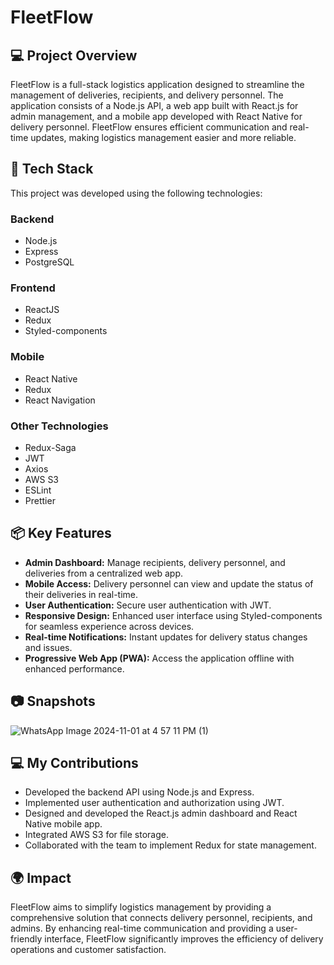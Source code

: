 # FleetFlow

## 💻 Project Overview
FleetFlow is a full-stack logistics application designed to streamline the management of deliveries, recipients, and delivery personnel. The application consists of a Node.js API, a web app built with React.js for admin management, and a mobile app developed with React Native for delivery personnel. FleetFlow ensures efficient communication and real-time updates, making logistics management easier and more reliable.

## 🚀 Tech Stack
This project was developed using the following technologies:

### Backend
- Node.js
- Express
- PostgreSQL

### Frontend
- ReactJS
- Redux
- Styled-components

### Mobile
- React Native
- Redux
- React Navigation

### Other Technologies
- Redux-Saga
- JWT
- Axios
- AWS S3
- ESLint
- Prettier

## 📦 Key Features
- **Admin Dashboard:** Manage recipients, delivery personnel, and deliveries from a centralized web app.
- **Mobile Access:** Delivery personnel can view and update the status of their deliveries in real-time.
- **User Authentication:** Secure user authentication with JWT.
- **Responsive Design:** Enhanced user interface using Styled-components for seamless experience across devices.
- **Real-time Notifications:** Instant updates for delivery status changes and issues.
- **Progressive Web App (PWA):** Access the application offline with enhanced performance.

## 📷 Snapshots
![WhatsApp Image 2024-11-01 at 4 57 11 PM (1)](https://github.com/user-attachments/assets/49ea7963-61ce-43c0-b698-7df115d45cc9)

## 💻 My Contributions
- Developed the backend API using Node.js and Express.
- Implemented user authentication and authorization using JWT.
- Designed and developed the React.js admin dashboard and React Native mobile app.
- Integrated AWS S3 for file storage.
- Collaborated with the team to implement Redux for state management.

## 🌍 Impact
FleetFlow aims to simplify logistics management by providing a comprehensive solution that connects delivery personnel, recipients, and admins. By enhancing real-time communication and providing a user-friendly interface, FleetFlow significantly improves the efficiency of delivery operations and customer satisfaction.


